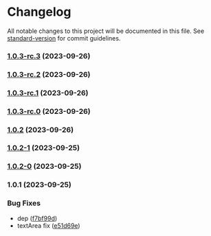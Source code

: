 # Changelog

All notable changes to this project will be documented in this file. See [standard-version](https://github.com/conventional-changelog/standard-version) for commit guidelines.

### [1.0.3-rc.3](https://github.com/StevenLeeTW/react-collections/compare/v1.0.3-rc.2...v1.0.3-rc.3) (2023-09-26)

### [1.0.3-rc.2](https://github.com/StevenLeeTW/react-collections/compare/v1.0.3-rc.1...v1.0.3-rc.2) (2023-09-26)

### [1.0.3-rc.1](https://github.com/StevenLeeTW/react-collections/compare/v1.0.3-rc.0...v1.0.3-rc.1) (2023-09-26)

### [1.0.3-rc.0](https://github.com/StevenLeeTW/react-collections/compare/v1.0.2...v1.0.3-rc.0) (2023-09-26)

### [1.0.2](https://github.com/StevenLeeTW/react-collections/compare/v1.0.2-1...v1.0.2) (2023-09-26)

### [1.0.2-1](https://github.com/StevenLeeTW/react-collections/compare/v1.0.2-0...v1.0.2-1) (2023-09-25)

### [1.0.2-0](https://github.com/StevenLeeTW/react-collections/compare/v1.0.1...v1.0.2-0) (2023-09-25)

### 1.0.1 (2023-09-25)


### Bug Fixes

* dep ([f7bf99d](https://github.com/StevenLeeTW/react-collections/commit/f7bf99d27b04a7957d7d920e901ddfa1c3e3ace5))
* textArea fix ([e51d69e](https://github.com/StevenLeeTW/react-collections/commit/e51d69e6b43e78a076381608f652a632e3b8d848))
